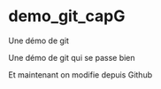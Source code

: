 # demo_git_capG
Une démo de git

Une démo de git qui se passe bien

Et maintenant on modifie depuis Github
